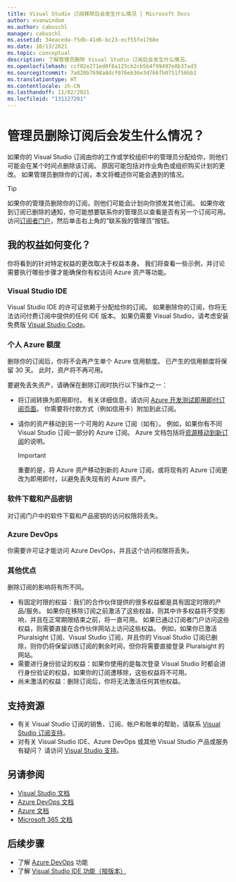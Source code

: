 ```yaml
---
title: Visual Studio 订阅移除后会发生什么情况 | Microsoft Docs
author: evanwindom
ms.author: cabuschl
manager: cabuschl
ms.assetid: 34eaceda-f5db-41d6-bc23-ecf55fe1768e
ms.date: 10/13/2021
ms.topic: conceptual
description: 了解管理员删除 Visual Studio 订阅后会发生什么情况。
ms.openlocfilehash: ccf02e271ed0f8a125cb2cb5b4f99497e8b37ad3
ms.sourcegitcommit: 7a820b7698a8dcf076eb36e3d766fb0751f56bb1
ms.translationtype: HT
ms.contentlocale: zh-CN
ms.lasthandoff: 11/02/2021
ms.locfileid: "131127281"
---
```

# <a name="what-happens-when-an-admin-removes-my-subscription"></a>管理员删除订阅后会发生什么情况？
如果你的 Visual Studio 订阅由你的工作或学校组织中的管理员分配给你，则他们可能会在某个时间点删除该订阅。  原因可能包括对作业角色或组织购买计划的更改。  如果管理员删除你的订阅，本文将概述你可能会遇到的情况。  

> [!TIP]
> 如果你的管理员删除你的订阅，则他们可能会计划向你颁发其他订阅。  如果你收到订阅已删除的通知，你可能想要联系你的管理员以查看是否有另一个订阅可用。 访问[订阅者门户](https://my.visualstudio.com)，然后单击右上角的“联系我的管理员”按钮。 

## <a name="how-do-my-benefits-change"></a>我的权益如何变化？
你将看到的针对特定权益的更改取决于权益本身。  我们将查看一些示例，并讨论需要执行哪些步骤才能确保你有权访问 Azure 资产等功能。 

### <a name="visual-studio-ide"></a>Visual Studio IDE
Visual Studio IDE 的许可证依赖于分配给你的订阅。  如果删除你的订阅，你将无法访问付费订阅中提供的任何 IDE 版本。  如果仍需要 Visual Studio，请考虑安装免费版 [Visual Studio Code](https://code.visualstudio.com/)。  

### <a name="individual-azure-credits"></a>个人 Azure 额度
删除你的订阅后，你将不会再产生单个 Azure 信用额度。  已产生的信用额度将保留 30 天。  此时，资产将不再可用。 

要避免丢失资产，请确保在删除订阅时执行以下操作之一：
- 将订阅转换为即用即付。  有关详细信息，请访问 [Azure 开发测试即用即付订阅页面](https://azure.microsoft.com/offers/ms-azr-0023p/)。  你需要将付款方式（例如信用卡）附加到此订阅。 
- 请你的资产移动到另一个可用的 Azure 订阅（如有）。  例如，如果你有不同 Visual Studio 订阅一部分的 Azure 订阅。  Azure 文档包括将[资源移动到新订阅](/azure/devtest/offer/how-to-change-directory-tenants-visual-studio-azure)的说明。  

  > [!IMPORTANT]
  > 重要的是，将 Azure 资产移动到新的 Azure 订阅，或将现有的 Azure 订阅更改为即用即付，以避免丢失现有的 Azure 资产。 
 
### <a name="software-downloads-and-product-keys"></a>软件下载和产品密钥
对订阅门户中的软件下载和产品密钥的访问权限将丢失。 

### <a name="azure-devops"></a>Azure DevOps
你需要许可证才能访问 Azure DevOps，并且这个访问权限将丢失。   

### <a name="other-benefits"></a>其他优点 
删除订阅的影响将有所不同。  
- 有固定时限的权益：我们的合作伙伴提供的很多权益都是具有固定时限的产品/服务。  如果你在移除订阅之前激活了这些权益，则其中许多权益将不受影响，并且在正常期限结束之前，将一直可用。  如果已通过订阅者门户访问这些权益，则需要直接在合作伙伴网站上访问这些权益。  例如，如果你已激活 Pluralsight 订阅、Visual Studio 订阅，并且你的 Visual Studio 订阅已删除，则你仍将保留训练订阅的剩余时间，但你将需要直接登录 Pluralsight 的网站。 
- 需要进行身份验证的权益：如果你使用的是每次登录 Visual Studio 时都会进行身份验证的权益，如果你的订阅遭移除，这些权益将不可用。  
- 尚未激活的权益：删除订阅后，你将无法激活任何其他权益。  

## <a name="support-resources"></a>支持资源
- 有关 Visual Studio 订阅的销售、订阅、帐户和账单的帮助，请联系 [Visual Studio 订阅支持](https://my.visualstudio.com/gethelp)。
- 对有关 Visual Studio IDE、Azure DevOps 或其他 Visual Studio 产品或服务有疑问？  请访问 [Visual Studio 支持](https://visualstudio.microsoft.com/support/)。

## <a name="see-also"></a>另请参阅
- [Visual Studio 文档](/visualstudio/)
- [Azure DevOps 文档](/azure/devops/)
- [Azure 文档](/azure/)
- [Microsoft 365 文档](/microsoft-365/)

## <a name="next-steps"></a>后续步骤
- 了解 [Azure DevOps](https://azure.microsoft.com/services/devops/) 功能
- 了解 [Visual Studio IDE 功能（按版本）](https://visualstudio.microsoft.com/vs/compare/)